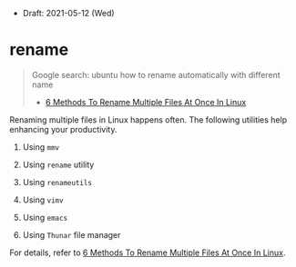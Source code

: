 * Draft: 2021-05-12 (Wed)

# rename

> Google search: ubuntu how to rename automatically with different name
>
> * [6 Methods To Rename Multiple Files At Once In Linux](https://ostechnix.com/how-to-rename-multiple-files-at-once-in-linux/)

Renaming multiple files in Linux happens often. The following utilities help enhancing your productivity.

1. Using `mmv`

2. Using `rename` utility
3. Using `renameutils`
4. Using `vimv`
5. Using `emacs`
6. Using `Thunar` file manager

For details, refer to [6 Methods To Rename Multiple Files At Once In Linux](https://ostechnix.com/how-to-rename-multiple-files-at-once-in-linux/).



